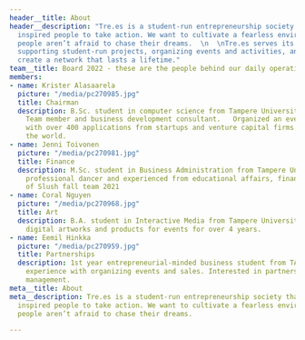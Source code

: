 ```yaml
---
header__title: About
header__description: "Tre.es is a student-run entrepreneurship society that encourages
  inspired people to take action. We want to cultivate a fearless environment where
  people aren’t afraid to chase their dreams.  \n  \nTre.es serves its community by
  supporting student-run projects, organizing events and activities, and helping them
  create a network that lasts a lifetime."
team__title: Board 2022 - these are the people behind our daily operations
members:
- name: Krister Alasaarela
  picture: "/media/pc270985.jpg"
  title: Chairman
  description: B.Sc. student in computer science from Tampere University. Former Aaltoes
    Team member and business development consultant.   Organized an event in 2019
    with over 400 applications from startups and venture capital firms from around
    the world.
- name: Jenni Toivonen
  picture: "/media/pc270981.jpg"
  title: Finance
  description: M.Sc. student in Business Administration from Tampere University.   Former
    professional dancer and experienced from educational affairs, finance & sales.  Member
    of Slush fall team 2021
- name: Coral Nguyen
  picture: "/media/pc270968.jpg"
  title: Art
  description: B.A. student in Interactive Media from Tampere University.   Designed
    digital artworks and products for events for over 4 years.
- name: Eemil Hinkka
  picture: "/media/pc270959.jpg"
  title: Partnerships
  description: 1st year entrepreneurial-minded business student from TAMK.  Prior
    experience with organizing events and sales. Interested in partnerships and project
    management.
meta__title: About
meta__description: Tre.es is a student-run entrepreneurship society that encourages
  inspired people to take action. We want to cultivate a fearless environment where
  people aren’t afraid to chase their dreams.

---
```

